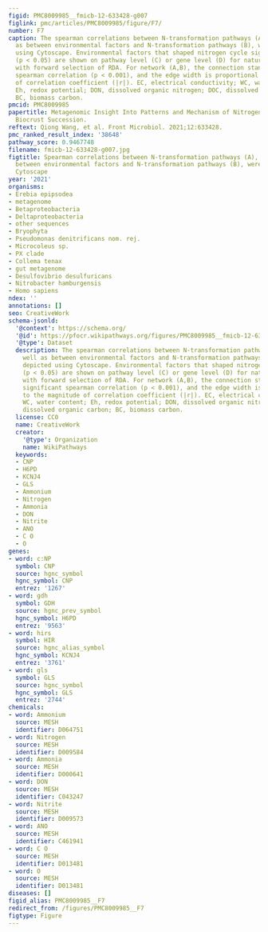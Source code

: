 ```yaml
---
figid: PMC8009985__fmicb-12-633428-g007
figlink: pmc/articles/PMC8009985/figure/F7/
number: F7
caption: The spearman correlations between N-transformation pathways (A), as well
  as between environmental factors and N-transformation pathways (B), were depicted
  using Cytoscape. Environmental factors that shaped nitrogen cycle significantly
  (p < 0.05) are shown on pathway level (C) or gene level (D) for natural biocrusts
  with forward selection of RDA. For network (A,B), the connection stands for a significant
  spearman correlation (p < 0.001), and the edge width is proportional to the magnitude
  of correlation coefficient (|r|). EC, electrical conductivity; WC, water content;
  Eh, redox potential; DON, dissolved organic nitrogen; DOC, dissolved organic carbon;
  BC, biomass carbon.
pmcid: PMC8009985
papertitle: Metagenomic Insight Into Patterns and Mechanism of Nitrogen Cycle During
  Biocrust Succession.
reftext: Qiong Wang, et al. Front Microbiol. 2021;12:633428.
pmc_ranked_result_index: '38648'
pathway_score: 0.9467748
filename: fmicb-12-633428-g007.jpg
figtitle: Spearman correlations between N-transformation pathways (A), as well as
  between environmental factors and N-transformation pathways (B), were depicted using
  Cytoscape
year: '2021'
organisms:
- Erebia epipsodea
- metagenome
- Betaproteobacteria
- Deltaproteobacteria
- other sequences
- Bryophyta
- Pseudomonas denitrificans nom. rej.
- Microcoleus sp.
- PX clade
- Collema tenax
- gut metagenome
- Desulfovibrio desulfuricans
- Nitrobacter hamburgensis
- Homo sapiens
ndex: ''
annotations: []
seo: CreativeWork
schema-jsonld:
  '@context': https://schema.org/
  '@id': https://pfocr.wikipathways.org/figures/PMC8009985__fmicb-12-633428-g007.html
  '@type': Dataset
  description: The spearman correlations between N-transformation pathways (A), as
    well as between environmental factors and N-transformation pathways (B), were
    depicted using Cytoscape. Environmental factors that shaped nitrogen cycle significantly
    (p < 0.05) are shown on pathway level (C) or gene level (D) for natural biocrusts
    with forward selection of RDA. For network (A,B), the connection stands for a
    significant spearman correlation (p < 0.001), and the edge width is proportional
    to the magnitude of correlation coefficient (|r|). EC, electrical conductivity;
    WC, water content; Eh, redox potential; DON, dissolved organic nitrogen; DOC,
    dissolved organic carbon; BC, biomass carbon.
  license: CC0
  name: CreativeWork
  creator:
    '@type': Organization
    name: WikiPathways
  keywords:
  - CNP
  - H6PD
  - KCNJ4
  - GLS
  - Ammonium
  - Nitrogen
  - Ammonia
  - DON
  - Nitrite
  - ANO
  - C O
  - O
genes:
- word: c:NP
  symbol: CNP
  source: hgnc_symbol
  hgnc_symbol: CNP
  entrez: '1267'
- word: gdh
  symbol: GDH
  source: hgnc_prev_symbol
  hgnc_symbol: H6PD
  entrez: '9563'
- word: hirs
  symbol: HIR
  source: hgnc_alias_symbol
  hgnc_symbol: KCNJ4
  entrez: '3761'
- word: gls
  symbol: GLS
  source: hgnc_symbol
  hgnc_symbol: GLS
  entrez: '2744'
chemicals:
- word: Ammonium
  source: MESH
  identifier: D064751
- word: Nitrogen
  source: MESH
  identifier: D009584
- word: Ammonia
  source: MESH
  identifier: D000641
- word: DON
  source: MESH
  identifier: C043247
- word: Nitrite
  source: MESH
  identifier: D009573
- word: ANO
  source: MESH
  identifier: C461941
- word: C O
  source: MESH
  identifier: D013481
- word: O
  source: MESH
  identifier: D013481
diseases: []
figid_alias: PMC8009985__F7
redirect_from: /figures/PMC8009985__F7
figtype: Figure
---
```

